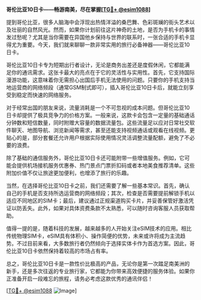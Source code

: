 **哥伦比亚10日卡——畅游南美，尽在掌握[[TG💪+ @esim1088](https://t.me/s/esim1088)]**

提到哥伦比亚，很多人脑海中会浮现出热情洋溢的桑巴舞、色彩斑斓的街头艺术以及壮丽的自然风光。然而，如果你计划前往这片神奇的土地，是否为手机卡的事情发过愁呢？尤其是当你需要在异国他乡保持与世界的联系时，一张合适的手机卡显得尤为重要。今天，我们就来聊聊一款非常实用的旅行必备神器——哥伦比亚10日卡。

哥伦比亚10日卡专为短期出行者设计，无论是商务出差还是度假休闲，它都能满足你的通讯需求。这张卡最大的亮点在于它的灵活性与实用性。首先，它支持国际漫游功能，这意味着你无需担心出国后手机无法使用的问题。只要你的手机支持当地运营商的网络频段（通常GSM制式即可），插入哥伦比亚10日卡后，就能立刻享受到稳定而快速的网络服务。

对于经常出国的朋友来说，流量消耗是一个不可忽视的成本问题。但哥伦比亚10日卡却提供了极具竞争力的价格方案。一般来说，这款卡会包含一定量的基础通话分钟数和短信数量，同时附赠大容量的数据流量包。这些流量足以应对日常社交软件聊天、地图导航、浏览新闻等需求，甚至还能支持视频通话或观看在线视频。更贴心的是，部分套餐还允许用户根据实际使用情况灵活调整流量配额，避免了不必要的浪费。

除了基础的通信服务外，哥伦比亚10日卡还可能附带一些增值服务。例如，它可能会提供机场接机服务优惠券、热门景点门票折扣码或者本地美食推荐清单。这些附加价值不仅让旅途更加便利，也增添了旅行的乐趣。

当然，在选择哥伦比亚10日卡之前，我们还需要了解一些基本常识。首先，确认自己的手机是否支持所选运营商的网络频段；其次，检查是否需要提前解锁手机以适应不同地区的SIM卡；最后，建议通过正规渠道购买卡片，并妥善保管好激活凭证以防丢失。此外，如果对具体资费条款不太熟悉，可以随时咨询客服人员获取帮助。

值得一提的是，随着科技的发展，越来越多的人开始关注eSIM技术的应用。相比传统物理SIM卡，eSIM具有体积小、操作简便的优势，未来或许将成为主流趋势。不过目前来看，大多数旅行者仍然倾向于选择实体卡作为首选方案。因此，哥伦比亚10日卡依然保持着较高的市场占有率。

总之，哥伦比亚10日卡是一款性价比极高的产品，无论你是第一次踏足南美洲的新手，还是多次往返的专业旅行家，它都能为你带来高效便捷的服务体验。如果你正准备开启一段难忘的旅程，请务必考虑这款优秀的通讯伴侣！

[[TG💪+ @esim1088](https://t.me/s/esim1088) ![Image](https://i.postimg.cc/4NQfJmqS/Snipaste-2025-05-13-00-14-12.png)]